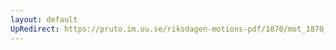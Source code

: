 ```yaml
---
layout: default
UpRedirect: https://pruto.im.uu.se/riksdagen-motions-pdf/1870/mot_1870__ak__111/mot_1870__ak__111-002.pdf
---
```

